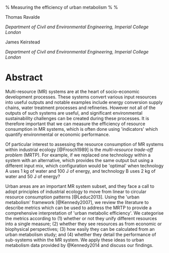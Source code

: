 % Measuring the efficiency of urban metabolism
%
%

Thomas Ravalde

*Department of Civil and Environmental Engineering, Imperial College London*

James Keirstead

*Department of Civil and Environmental Engineering, Imperial College London*

# Abstract

Multi-resource (MR) systems are at the heart of socio-economic development processes.  These systems convert various input resources into useful outputs and notable examples include energy conversion supply chains, water treatment processes and refineries. However not all of the outputs of such systems are useful, and significant environmental sustainability challenges can be created during these processes.  It is therefore important that we can measure the efficiency of resource consumption in MR systems, which is often done using 'indicators' which quantify environmental or economic performance. 

Of particular interest to assessing the resource consumption of MR systems within industrial ecology [@Frosch1989] is the *multi-resource trade-off problem* (MRTP).  For example, if we replaced one technology within a system with an alternative, which provides the same output but using a different input mix, which configuration would be 'optimal' when technology A uses 1 kg of water and 100 J of energy, and technology B uses 2 kg of water and 50 J of energy?  

Urban areas are an important MR system subset, and they face a call to adopt principles of industrial ecology to move from linear to circular resource consumption patterns [@Leduc2013]. Using the 'urban metabolism' framework [@Kennedy2007], we review the literature to describe metrics which can be used to address the MRTP to provide a comprehensive interpretation of 'urban metabolic efficiency'. We categorise the metrics according to (1) whether or not they unify different resources into a single measure; (2) whether they see resources as from economic or biophysical perspectives; (3) how easily they can be calculated from an urban metabolism study; and (4) whether they detail the performance of sub-systems within the MR system. We apply these ideas to urban metabolism data provided by @Kennedy2014 and discuss our findings.

